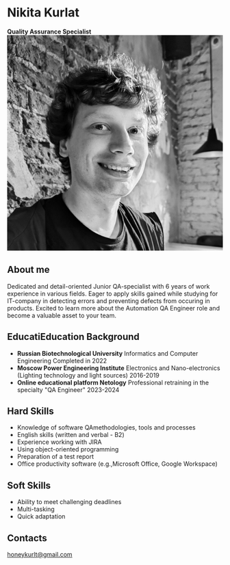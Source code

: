 # Nikita Kurlat
**Quality Assurance Specialist**
![photo of me](photo.png)
## About me
Dedicated and detail-oriented Junior QA-specialist with
6 years of work experience in various fields. Eager to
apply skills gained while studying for IT-company in
detecting errors and preventing defects from occuring in
products. Excited to learn more about the Automation QA
Engineer role and become a valuable asset to your team.
## EducatiEducation Background
* **Russian Biotechnological University**
Informatics and Computer Engineering Completed in 2022
* **Moscow Power Engineering Institute**
Electronics and Nano-electronics
(Lighting technology and light sources)
2016-2019
* **Online educational platform Netology**
Professional retraining in the specialty
"QA Engineer"
2023-2024

## Hard Skills
* Knowledge of software QAmethodologies, tools and processes
* English skills (written and verbal - В2)
* Experience working with JIRA
* Using object-oriented programming
* Preparation of a test report
* Office productivity software (e.g.,Microsoft Office, Google Workspace)

## Soft Skills
* Ability to meet challenging deadlines
* Multi-tasking
* Quick adaptation

## Contacts
honeykurlt@gmail.com 
